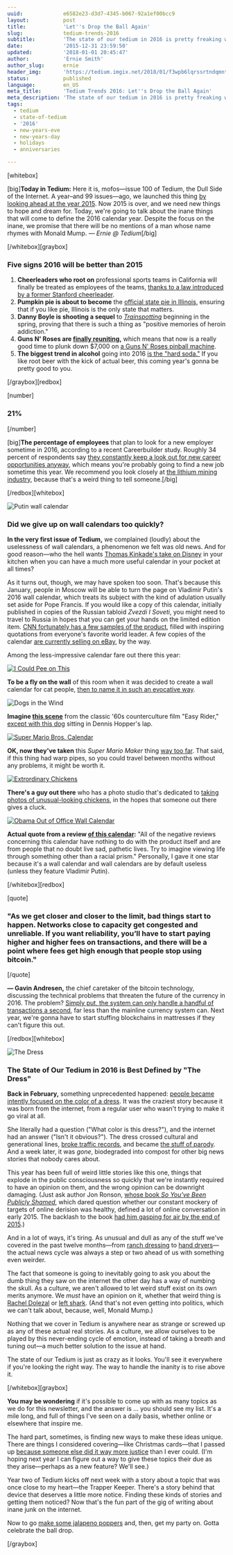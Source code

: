 ```yaml
---
uuid:             e6582e23-d3d7-4345-b067-92a1ef00bcc9
layout:           post
title:            'Let''s Drop the Ball Again'
slug:             tedium-trends-2016
subtitle:         'The state of our tedium in 2016 is pretty freaking weird, and as it turns out, we''re not producing most of the tedious stuff.'
date:             '2015-12-31 23:59:50'
updated:          '2018-01-01 20:45:47'
author:           'Ernie Smith'
author_slug:      ernie
header_img:       'https://tedium.imgix.net/2018/01/f3wpb6lqrssrtndqmnti--1-.gif'
status:           published
language:         en_US
meta_title:       'Tedium Trends 2016: Let''s Drop the Ball Again'
meta_description: 'The state of our tedium in 2016 is pretty freaking weird, and as it turns out, we''re not producing most of the tedious stuff.'
tags:
  - tedium
  - state-of-tedium
  - '2016'
  - new-years-eve
  - new-years-day
  - holidays
  - anniversaries

---
```


[whitebox]

[big]**Today in Tedium:** Here it is, mofos—issue 100 of Tedium, the Dull Side of the Internet. A year–and 99 issues—ago, we launched this thing [by looking ahead at the year 2015](http://tedium.co/2015/01/01/tedium-time-to-drop-the-ball/). Now 2015 is over, and we need new things to hope and dream for. Today, we're going to talk about the inane things that will come to define the 2016 calendar year. Despite the focus on the inane, we promise that there will be no mentions of a man whose name rhymes with Monald Mump. *— Ernie @ Tedium*[/big]

[/whitebox][graybox]

### Five signs 2016 will be better than 2015

1. **Cheerleaders who root on** professional sports teams in California will finally be treated as employees of the teams, [thanks to a law introduced by a former Stanford cheerleader](http://www.fresnobee.com/news/politics-government/politics-columns-blogs/political-notebook/article51912605.html).
2. **Pumpkin pie is about to become** the [official state pie in Illinois](http://www.dailyherald.com/article/20151227/news/151229298/), ensuring that if you like pie, Illinois is the only state that matters.
3. **Danny Boyle is shooting a sequel** to [*Trainspotting*](http://amzn.to/1RSlUl8) beginning in the spring, proving that there is such a thing as "positive memories of heroin addiction."
4. **Guns N' Roses are [finally reuniting](http://www.billboard.com/articles/columns/rock/6828129/guns-n-roses-reunion-coachella-stadium-las-vegas),** which means that now is a really good time to plunk down $7,000 on [a Guns N' Roses pinball machine](http://fave.co/1Pyv56W).
5. **The biggest trend in alcohol** going into 2016 [is the "hard soda."](http://www.cnbc.com/2015/12/24/hard-soda-wars-about-to-foam-over.html) If you like root beer with the kick of actual beer, this coming year's gonna be pretty good to you.

[/graybox][redbox]

[number]
### 21%
[/number]

[big]**The percentage of employees** that plan to look for a new employer sometime in 2016, according to a recent Careerbuilder study. Roughly 34 percent of respondents say [they constantly keep a look out for new career opportunities anyway](http://www.usnews.com/news/articles/2015-12-28/2016-could-be-the-year-of-the-job-hopper), which means you're probably going to find a new job sometime this year. We recommend you look closely at [the lithium mining industry](http://tedium.co/2015/12/10/lithium-mining-growth/), because that's a weird thing to tell someone.[/big]

[/redbox][whitebox]

![Putin wall calendar](https://tedium.imgix.net/2018/01/xxusf1qkps7zw0zu3erg.jpg)

### Did we give up on wall calendars too quickly?

**In the very first issue of Tedium,** we complained (loudly) about the uselessness of wall calendars, a phenomenon we felt was old news. And for good reason—who the hell wants [Thomas Kinkade's take on Disney](http://amzn.to/1P2rJq5) in your kitchen when you can have a much more useful calendar in your pocket at all times?

As it turns out, though, we may have spoken too soon. That's because this January, people in Moscow will be able to turn the page on Vladimir Putin's 2016 wall calendar, which treats its subject with the kind of adulation usually set aside for Pope Francis. If you would like a copy of this calendar, initially published in copies of the Russian tabloid *Zvezdi I Soveti*, you might need to travel to Russia in hopes that you can get your hands on the limited edition item. [CNN fortunately has a few samples of the product](http://www.cnn.com/2015/12/28/europe/vladimir-putin-calendar-2016/index.html), filled with inspiring quotations from everyone's favorite world leader. A few copies of the calendar [are currently selling on eBay](http://fave.co/1R1SG3J), by the way.

Among the less-impressive calendar fare out there this year:

[![I Could Pee on This](https://tedium.imgix.net/2018/01/wm5b3trbut7kvtznpwvq.jpg)](http://amzn.to/1JMbImo)

**To be a fly on the wall** of this room when it was decided to create a wall calendar for cat people, [then to name it in such an evocative way](http://amzn.to/1JMbImo).

![Dogs in the Wind](https://tedium.imgix.net/2018/01/hc3i2ahceufbbzwyhm49.jpg)

**Imagine [this scene](http://www.tcm.com/mediaroom/video/193236/Easy-Rider-Movie-Clip-Born-To-Be-Wild.html)** from the classic '60s counterculture film "Easy Rider," [except with this dog](http://amzn.to/1R0O1yt) sitting in Dennis Hopper's lap.

[![Super Mario Bros. Calendar](https://tedium.imgix.net/2018/01/swsjw5ofbfr8t99abwpt.jpg)](http://amzn.to/1JMbImo)

**OK, now they've taken** this *Super Mario Maker* thing [way too far](http://amzn.to/1YRN0xl). That said, if this thing had warp pipes, so you could travel between months without any problems, it might be worth it.

[![Extrordinary Chickens](https://tedium.imgix.net/2018/01/gek1zjvcimbpisnk6now.jpg)](http://amzn.to/1JMbImo)
 
**There's a guy out there** who has a photo studio that's dedicated to [taking photos of unusual-looking chickens](http://amzn.to/1YRNjbt), in the hopes that someone out there gives a cluck.

[![Obama Out of Office Wall Calendar](https://tedium.imgix.net/2018/01/etcukdqoep5fohlnqkqi.jpg)](http://amzn.to/1R0Osc4)

**Actual quote from a review [of this calendar](http://amzn.to/1R0Osc4):** "All of the negative reviews concerning this calendar have nothing to do with the product itself and are from people that no doubt live sad, pathetic lives. Try to imagine viewing life through something other than a racial prism." Personally, I gave it one star because it's a wall calendar and wall calendars are by default useless (unless they feature Vladimir Putin).

[/whitebox][redbox]

[quote]
### "As we get closer and closer to the limit, bad things start to happen. Networks close to capacity get congested and unreliable. If you want reliability, you’ll have to start paying higher and higher fees on transactions, and there will be a point where fees get high enough that people stop using bitcoin."
[/quote]

**— Gavin Andresen,** the chief caretaker of the bitcoin technology, discussing the technical problems that threaten the future of the currency in 2016. The problem? [Simply put, the system can only handle a handful of transactions a second](http://www.technologyreview.com/news/540921/the-looming-problem-that-could-kill-bitcoin/), far less than the mainline currency system can. Next year, we're gonna have to start stuffing blockchains in mattresses if they can't figure this out.

[/redbox][whitebox]

![The Dress](https://tedium.imgix.net/2018/01/dgfn5ku2mh3q3son9op5.jpg)

### The State of Our Tedium in 2016 is Best Defined by "The Dress"

**Back in February,** something unprecedented happened: [people became intently focused on the color of a dress](http://www.wired.com/2015/02/science-one-agrees-color-dress/). It was the craziest story because it was born from the internet, from a regular user who wasn't trying to make it go viral at all.

She literally had a question ("What color is this dress?"), and the internet had an answer ("Isn't it obvious?"). The dress crossed cultural and generational lines, [broke traffic records](http://money.cnn.com/2015/02/27/media/the-dress-buzzfeed-traffic/), and became [the stuff of parody](http://amzn.to/1MJIhBC). And a week later, it was *gone*, biodegraded into compost for other big news stories that nobody cares about.

This year has been full of weird little stories like this one, things that explode in the public consciousness so quickly that we're instantly required to have an opinion on them, and the wrong opinion can be downright damaging. (Just ask author Jon Ronson, [whose book *So You've Been Publicly Shamed*](http://amzn.to/1PA00A1), which dared question whether our constant mockery of targets of online derision was healthy, defined a lot of online conversation in early 2015. The backlash to the book [had him gasping for air by the end of 2015](http://www.theguardian.com/media/2015/dec/20/social-media-twitter-online-shame).)

And in a lot of ways, it's tiring. As unusual and dull as any of the stuff we've covered in the past twelve months—from [ranch dressing](http://tedium.co/2015/03/17/ranch-dressing-lets-get-sauced/) to [hand dryers](http://tedium.co/2015/08/18/hand-dryer-dyson-airblade-xlerator/)—the actual news cycle was always a step or two ahead of us with something even weirder. 

The fact that someone is going to inevitably going to ask you about the dumb thing they saw on the internet the other day has a way of numbing the skull. As a culture, we aren't allowed to let weird stuff exist on its own merits anymore. We *must* have an opinion on it, whether that weird thing is [Rachel Dolezal](http://www.today.com/news/rachel-dolezal-speaks-today-show-matt-lauer-after-naacp-resignation-t26371) or [left shark](https://www.youtube.com/watch?v=WmcWZ2Bzoho). (And that's not even getting into politics, which we can't talk about, because, well, Monald Mump.)

Nothing that we cover in Tedium is anywhere near as strange or screwed up as any of these actual real stories. As a culture, we allow ourselves to be played by this never-ending cycle of emotion, instead of taking a breath and tuning out—a much better solution to the issue at hand.

The state of our Tedium is just as crazy as it looks. You'll see it everywhere if you're looking the right way. The way to handle the inanity is to rise above it.

[/whitebox][graybox]

**You may be wondering** if it's possible to come up with as many topics as we do for this newsletter, and the answer is … you should see my list. It's a mile long, and full of things I've seen on a daily basis, whether online or elsewhere that inspire me.

The hard part, sometimes, is finding new ways to make these ideas unique. There are things I considered covering—like Christmas cards—that I passed up [because someone else did it way more justice](http://www.smithsonianmag.com/history/history-christmas-card-180957487/) than I ever could. (I'm hoping next year I can figure out a way to give these topics their due as they arise—perhaps as a new feature? We'll see.)

Year two of Tedium kicks off next week with a story about a topic that was once close to my heart—the Trapper Keeper. There's a story behind that device that deserves a little more notice. Finding these kinds of stories and getting them noticed? Now that's the fun part of the gig of writing about inane junk on the internet.

Now to go [make some jalapeno poppers](http://tedium.co/2015/07/30/my-hands-are-burning/) and, then, get my party on. Gotta celebrate the ball drop.

[/graybox]
